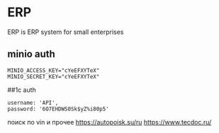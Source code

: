 # ERP

ERP is ERP system for small enterprises

## minio auth
```
MINIO_ACCESS_KEY="cYeEFXYTeX"
MINIO_SECRET_KEY="cYeEFXYTeX"
```

##1c auth
```
username: 'API',
password: '6O7EHDWS0Sk$yZ%i80p5'
```


поиск по vin и прочее
https://autopoisk.su/ru
https://www.tecdoc.ru/